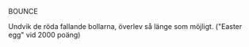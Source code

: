 BOUNCE

Undvik de röda fallande bollarna, överlev så länge som möjligt. ("Easter egg" vid 2000 poäng)